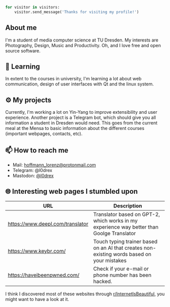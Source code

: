 ```python
for visitor in visitors:
    visitor.send_message('Thanks for visiting my profile!')
```

## About me

I'm a student of media computer science at TU Dresden.
My interests are Photography, Design, Music and Productivity. Oh, and I love free and open source software.

## :telescope: Learning
In extent to the courses in university, I'm learning a lot about web communication, design of user interfaces with Qt and the linux system.

## :gear: My projects
Currently, I'm working a lot on Yin-Yang to improve extensibility and user experience.
Another project is a Telegram bot, which should give you all information a student in Dresden would need. This goes from the current meal at the Mensa to basic information about the different courses (important webpages, contacts, etc).

## :mailbox: How to reach me
- Mail: hoffmann_lorenz@protonmail.com
- Telegram: @l0drex
- Mastodon: <a rel="me" href="https://dresden.network/@l0drex">@l0drex</a>

## :globe_with_meridians: Interesting web pages I stumbled upon

| URL | Description
| --- | --- |
| https://www.deepl.com/translator | Translator based on GPT-2, which works in my experience way better than Goolge Translator
| https://www.keybr.com/ | Touch typing trainer based on an AI that creates non-existing words based on your mistakes
| https://haveibeenpwned.com/ | Check if your e-mail or phone number has been hacked.

I think I discovered most of these websites through [r/InternetIsBeautiful](https://www.reddit.com/r/InternetIsBeautiful/), you might want to have a look at it.

